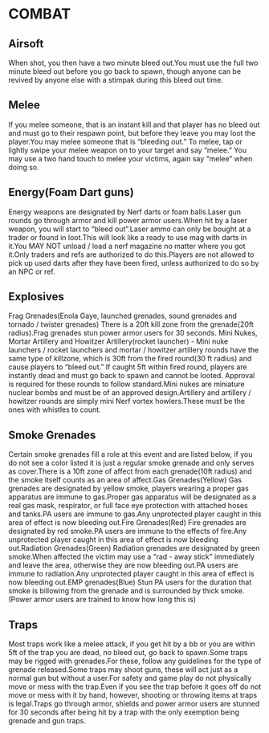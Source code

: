 # COMBAT
## Airsoft
When shot, you then have a two minute bleed out.You must use the
full two minute bleed out before you go back to spawn, though
anyone can be revived by anyone else with a stimpak during this
bleed out time.
## Melee
If you melee someone, that is an instant kill and that player has
no bleed out and must go to their respawn point, but before they
leave you may loot the player.You may melee someone that is
“bleeding out.” To melee, tap or lightly swipe your melee weapon
on to your target and say “melee.” You may use a two hand touch to
melee your victims, again say “melee” when doing so.
## Energy(Foam Dart guns)
Energy weapons are designated by Nerf darts or foam balls.Laser
gun rounds go through armor and kill power armor users.When hit
by a laser weapon, you will start to “bleed out”.Laser ammo can
only be bought at a trader or found in loot.This will look like a
ready to use mag with darts in it.You MAY NOT unload / load a nerf
magazine no matter where you got it.Only traders and refs are
authorized to do this.Players are not allowed to pick up used
darts after they have been fired, unless authorized to do so by an
NPC or ref.
## Explosives
Frag Grenades(Enola Gaye, launched grenades, sound grenades and
tornado / twister grenades) There is a 20ft kill zone from the
grenade(20ft radius).Frag grenades stun power armor users for
30 seconds.
Mini Nukes, Mortar Artillery and Howitzer Artillery(rocket
launcher) - Mini nuke launchers / rocket launchers and mortar /
howitzer artillery rounds have the same type of killzone, which is
30ft from the fired round(30 ft radius) and cause players to
“bleed out.” If caught 5ft within fired round, players are
instantly dead and must go back to spawn and cannot be looted.
Approval is required for these rounds to follow standard.Mini
nukes are miniature nuclear bombs and must be of an approved
design.Artillery and artillery / howitzer rounds are simply mini
Nerf vortex howlers.These must be the ones with whistles to
count.
## Smoke Grenades
Certain smoke grenades fill a role at this event and are listed
below, if you do not see a color listed it is just a regular smoke
grenade and only serves as cover.There is a 10ft zone of affect
from each grenade(10ft radius) and the smoke itself counts as an
area of affect.Gas Grenades(Yellow)
Gas grenades are designated by yellow smoke, players wearing a
proper gas apparatus are immune to gas.Proper gas apparatus will
be designated as a real gas mask, respirator, or full face eye
protection with attached hoses and tanks.PA users are immune to
gas.Any unprotected player caught in this area of effect is now
bleeding out.Fire Grenades(Red)
Fire grenades are designated by red smoke.PA users are immune to
the effects of fire.Any unprotected player caught in this area of
effect is now bleeding out.Radiation Grenades(Green)
Radiation grenades are designated by green smoke.When affected
the victim may use a “rad - away stick” immediately and leave the
area, otherwise they are now bleeding out.PA users are immune to
radiation.Any unprotected player caught in this area of effect is
now bleeding out.EMP grenades(Blue)
Stun PA users for the duration that smoke is billowing from the
grenade and is surrounded by thick smoke. (Power armor users are
trained to know how long this is)
## Traps
Most traps work like a melee attack, if you get hit by a bb or you
are within 5ft of the trap you are dead, no bleed out, go back to
spawn.Some traps may be rigged with grenades.For these, follow
any guidelines for the type of grenade released.Some traps may
shoot guns, these will act just as a normal gun but without a
user.For safety and game play do not physically move or mess with
the trap.Even if you see the trap before it goes off do not move
or mess with it by hand, however, shooting or throwing items at
traps is legal.Traps go through armor, shields and power armor
users are stunned for 30 seconds after being hit by a trap with
the only exemption being grenade and gun traps.

